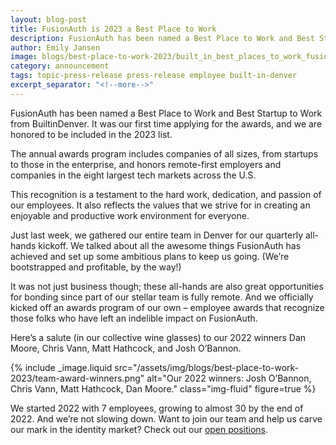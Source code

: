 ```yaml
---
layout: blog-post
title: FusionAuth is 2023 a Best Place to Work
description: FusionAuth has been named a Best Place to Work and Best Startup to Work from BuiltinDenver
author: Emily Jansen
image: blogs/best-place-to-work-2023/built_in_best_places_to_work_fusionauth.png
category: announcement
tags: topic-press-release press-release employee built-in-denver 
excerpt_separator: "<!--more-->"
---
```

FusionAuth has been named a Best Place to Work and Best Startup to Work from BuiltinDenver. It was our first time applying for the awards, and we are honored to be included in the 2023 list.

<!--more-->

The annual awards program includes companies of all sizes, from startups to those in the enterprise, and honors remote-first employers and companies in the eight largest tech markets across the U.S.

This recognition is a testament to the hard work, dedication, and passion of our employees. It also reflects the values that we strive for in creating an enjoyable and productive work environment for everyone.

Just last week, we gathered our entire team in Denver for our quarterly all-hands kickoff. We talked about all the awesome things FusionAuth has achieved and set up some ambitious plans to keep us going. (We’re bootstrapped and profitable, by the way!)

It was not just business though; these all-hands are also great opportunities for bonding since part of our stellar team is fully remote. And we officially kicked off an awards program of our own – employee awards that recognize those folks who have left an indelible impact on FusionAuth. 

Here’s a salute (in our collective wine glasses) to our 2022 winners Dan Moore, Chris Vann, Matt Hathcock, and Josh O’Bannon. 


{% include _image.liquid src="/assets/img/blogs/best-place-to-work-2023/team-award-winners.png" alt="Our 2022 winners: Josh O’Bannon, Chris Vann, Matt Hathcock, Dan Moore." class="img-fluid" figure=true %}

We started 2022 with 7 employees, growing to almost 30 by the end of 2022. And we’re not slowing down. Want to join our team and help us carve our mark in the identity market? Check out our [open positions](/jobs).
